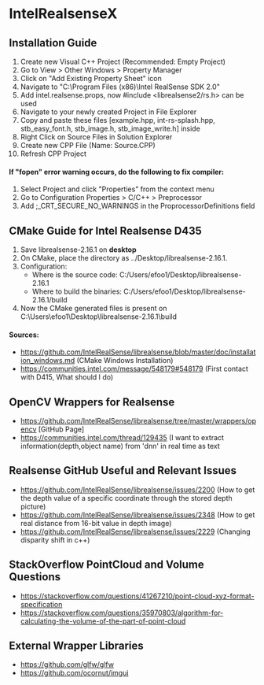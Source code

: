 # IntelRealsenseX

## Installation Guide
1. Create new Visual C++ Project (Recommended: Empty Project)
2. Go to View > Other Windows > Property Manager
3. Click on "Add Existing Property Sheet" icon
4. Navigate to "C:\Program Files (x86)\Intel RealSense SDK 2.0"
5. Add intel.realsense.props, now #include <librealsense2/rs.h> can be used
6. Navigate to your newly created Project in File Explorer
7. Copy and paste these files [example.hpp, int-rs-splash.hpp, stb_easy_font.h, stb_image.h, stb_image_write.h] inside
8. Right Click on Source Files in Solution Explorer
9. Create new CPP File (Name: Source.CPP)
10. Refresh CPP Project

#### If "fopen" error warning occurs, do the following to fix compiler:
1. Select Project and click "Properties" from the context menu
2. Go to Configuration Properties > C/C++ > Preprocessor
3. Add ;_CRT_SECURE_NO_WARNINGS in the ProprocessorDefinitions field

## CMake Guide for Intel Realsense D435

1. Save librealsense-2.16.1 on **desktop**
2. On CMake, place the directory as ../Desktop/librealsense-2.16.1. 
3. Configuration:
    - Where is the source code: C:/Users/efoo1/Desktop/librealsense-2.16.1
    - Where to build the binaries: C:/Users/efoo1/Desktop/librealsense-2.16.1/build
4. Now the CMake generated files is present on C:\Users\efoo1\Desktop\librealsense-2.16.1\build

#### Sources: 
- https://github.com/IntelRealSense/librealsense/blob/master/doc/installation_windows.md (CMake Windows Installation)
- https://communities.intel.com/message/548179#548179 (First contact with D415, What should I do)

## OpenCV Wrappers for Realsense
- https://github.com/IntelRealSense/librealsense/tree/master/wrappers/opencv [GitHub Page]
- https://communities.intel.com/thread/129435 (I want to extract information(depth,object name) from 'dnn' in real time as text
 
## Realsense GitHub Useful and Relevant Issues
- https://github.com/IntelRealSense/librealsense/issues/2200 (How to get the depth value of a specific coordinate through the stored depth picture)
- https://github.com/IntelRealSense/librealsense/issues/2348 (How to get real distance from 16-bit value in depth image)
- https://github.com/IntelRealSense/librealsense/issues/2229 (Changing disparity shift in c++)

## StackOverflow PointCloud and Volume Questions
- https://stackoverflow.com/questions/41267210/point-cloud-xyz-format-specification
- https://stackoverflow.com/questions/35970803/algorithm-for-calculating-the-volume-of-the-part-of-point-cloud

## External Wrapper Libraries
- https://github.com/glfw/glfw
- https://github.com/ocornut/imgui
